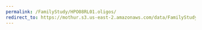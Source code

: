 ```yaml
---
permalink: /FamilyStudy/HPO08RL01.oligos/
redirect_to: https://mothur.s3.us-east-2.amazonaws.com/data/FamilyStudy/HPO08RL01.oligos
---
```


